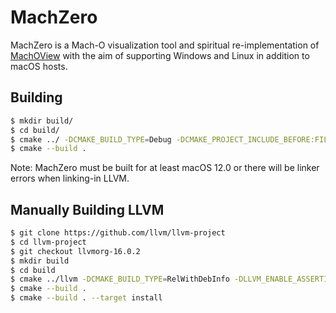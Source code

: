 # MachZero

MachZero is a Mach-O visualization tool and spiritual re-implementation of [MachOView](https://sourceforge.net/projects/machoview/) with the aim of supporting Windows and Linux in addition to macOS hosts.

## Building

```sh
$ mkdir build/
$ cd build/
$ cmake ../ -DCMAKE_BUILD_TYPE=Debug -DCMAKE_PROJECT_INCLUDE_BEFORE:FILEPATH="/Users/reverett/Qt/Qt Creator.app/Contents/Resources/package-manager/auto-setup.cmake" -DQT_QMAKE_EXECUTABLE:FILEPATH="/Users/reverett/Qt/6.3.1/macos/bin/qmake" -DCMAKE_PREFIX_PATH:PATH="/Users/reverett/Qt/6.3.1/macos"
$ cmake --build .
```

Note: MachZero must be built for at least macOS 12.0 or there will be linker errors when linking-in LLVM.

## Manually Building LLVM

```sh
$ git clone https://github.com/llvm/llvm-project
$ cd llvm-project
$ git checkout llvmorg-16.0.2
$ mkdir build
$ cd build
$ cmake ../llvm -DCMAKE_BUILD_TYPE=RelWithDebInfo -DLLVM_ENABLE_ASSERTIONS=ON -DLLVM_ENABLE_PROJECTS=clang -DLLVM_TARGETS_TO_BUILD="X86;ARM;AArch64"
$ cmake --build .
$ cmake --build . --target install
```